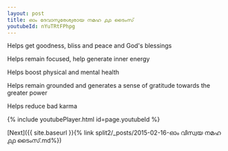 ```yaml
---
layout: post
title: ഓം ദേവാസുരേശ്വരായ നമഹ ൧൧ ടൈംസ്
youtubeId: nYuTRtFPhpg
---
```

 
 
Helps get goodness, bliss and peace and God's blessings
 
Helps remain focused, help generate inner energy 
 
Helps boost physical and mental health 
 
Helps remain grounded and generates a sense of gratitude towards the greater power 
 
Helps reduce bad karma
 
 
 
 


{% include youtubePlayer.html id=page.youtubeId %}
 
[Next]({{ site.baseurl }}{% link  split2/_posts/2015-02-16-ഓം വിസ്വയ നമഹ ൧൧ ടൈംസ്.md%})
 
